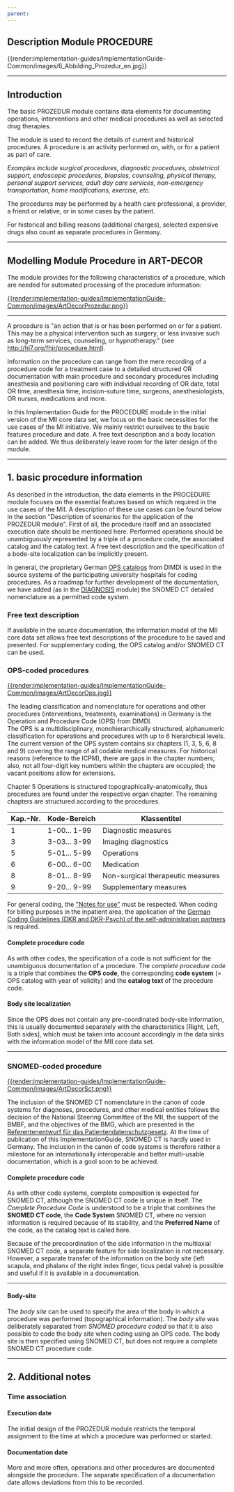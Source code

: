 ```yaml
---
parent: 
---
```

## **Description Module PROCEDURE**

{{render:implementation-guides/ImplementationGuide-Common/images/6_Abbilding_Prozedur_en.jpg}}

---

## **Introduction**

The basic PROZEDUR module contains data elements for documenting operations, interventions and other medical procedures as well as selected drug therapies.

The module is used to record the details of current and historical procedures. A procedure is an activity performed on, with, or for a patient as part of care. 

*Examples include surgical procedures, diagnostic procedures, obstetrical support, endoscopic procedures, biopsies, counseling, physical therapy, personal support services, adult day care services, non-emergency transportation, home modifications, exercise, etc.*

The procedures may be performed by a health care professional, a provider, a friend or relative, or in some cases by the patient.

For historical and billing reasons (additional charges), selected expensive drugs also count as separate procedures in Germany.

---

## **Modelling Module Procedure in ART-DECOR**

The module provides for the following characteristics of a procedure, which are needed for automated processing of the procedure information:

[{{render:implementation-guides/ImplementationGuide-Common/images/ArtDecorProzedur.png}}](https://art-decor.org/art-decor/decor-datasets--mide-?id=&effectiveDate=&conceptId=&conceptEffectiveDate=)

---

A procedure is "an action that is or has been performed on or for a patient. This may be a physical intervention such as surgery, or less invasive such as long-term services, counseling, or hypnotherapy." (see http://hl7.org/fhir/procedure.html).

Information on the procedure can range from the mere recording of a procedure code for a treatment case to a detailed structured OR documentation with main procedure and secondary procedures including anesthesia and positioning care with individual recording of OR date, total OR time, anesthesia time, incision-suture time, surgeons, anesthesiologists, OR nurses, medications and more.

In this Implementation Guide for the PROCEDURE module in the initial version of the MII core data set, we focus on the basic necessities for the use cases of the MI initiative. We mainly restrict ourselves to the basic features procedure and date. A free text description and a body location can be added. We thus deliberately leave room for the later design of the module.

---

## **1. basic procedure information**

As described in the introduction, the data elements in the PROCEDURE module focuses on the essential features based on which required in the use cases of the MII. A description of these use cases can be found below in the section "Description of scenarios for the application of the PROZEDUR module". First of all, the procedure itself and an associated execution date should be mentioned here.
Performed operations should be unambiguously represented by a triple of a procedure code, the associated catalog and the catalog text. A free text description and the specification of a bode-site localization can be implicitly present. 

In general, the proprietary German [OPS catalogs](https://www.dimdi.de/static/de/klassifikationen/ops/kode-suche/opshtml2020/) from DIMDI is used in the source systems of the participating university hospitals for coding procedures. As a roadmap for further development of the documentation, we have added (as in the [DIAGNOSIS](https://simplifier.net/guide/medizininformatikinitiative-moduldiagnosen-implementationguide) module) the SNOMED CT detailed nomenclature as a permitted code system.

### Free text description
If available in the source documentation, the information model of the MII core data set allows free text descriptions of the procedure to be saved and presented.
For supplementary coding, the OPS catalog and/or SNOMED CT can be used.

### OPS-coded procedures

[{{render:implementation-guides/ImplementationGuide-Common/images/ArtDecorOps.jpg}}](https://art-decor.org/art-decor/decor-datasets--mide-?id=&effectiveDate=&conceptId=&conceptEffectiveDate=)

The leading classification and nomenclature for operations and other procedures (interventions, treatments, examinations) in Germany is the Operation and Procedure Code (OPS) from DIMDI. <br> The OPS is a multidisciplinary, monohierarchically structured, alphanumeric classification for operations and procedures with up to 6 hierarchical levels.
The current version of the OPS system contains six chapters (1, 3, 5, 6, 8 and 9) covering the range of all codable medical measures. For historical reasons (reference to the ICPM), there are gaps in the chapter numbers; also, not all four-digit key numbers within the chapters are occupied; the vacant positions allow for extensions.

Chapter 5 Operations is structured topographically-anatomically, thus procedures are found under the respective organ chapter. The remaining chapters are structured according to the procedures.

| Kap.-Nr. | Kode-Bereich | Klassentitel                            |
|----------|--------------|-----------------------------------------|
| 1        | 1-00... 1-99 | Diagnostic measures                     |
| 3        | 3-03... 3-99 | Imaging diagnostics                     |
| 5        | 5-01... 5-99 | Operations                              |
| 6        | 6-00... 6-00 | Medication                              |
| 8        | 8-01... 8-99 | Non-surgical therapeutic measures       |
| 9        | 9-20... 9-99 | Supplementary measures                  |

For general coding, the ["Notes for use"](https://www.dimdi.de/static/de/klassifikationen/ops/kode-suche/opshtml2020/zusatz-04-hinweise-zur-benutzung.htm) must be respected. When coding for billing purposes in the inpatient area, the application of the [German Coding Guidelines (DKR and DKR-Psych) of the self-administration partners](https://www.g-drg.de/G-DRG-System_2020/Kodierrichtlinien/Deutsche_Kodierrichtlinien_2020) is required.

#### Complete procedure code
As with other codes, the specification of a code is not sufficient for the unambiguous documentation of a procedure.
The *complete procedure code* is a triple that combines the **OPS code**, the corresponding **code system** (= OPS catalog with year of validity) and the **catalog text** of the procedure code.

#### Body site localization
Since the OPS does not contain any pre-coordinated body-site information, this is usually documented separately with the characteristics [Right, Left, Both sides], which must be taken into account accordingly in the data sinks with the information model of the MII core data set.

--- 

### SNOMED-coded procedure

[{{render:implementation-guides/ImplementationGuide-Common/images/ArtDecorSct.png}}](https://art-decor.org/art-decor/decor-datasets--mide-?id=&effectiveDate=&conceptId=&conceptEffectiveDate=)

The inclusion of the SNOMED CT nomenclature in the canon of code systems for diagnoses, procedures, and other medical entities follows the decision of the National Steering Committee of the MII, the support of the BMBF, and the objectives of the BMG, which are presented in the [Referentenentwurf für das Patientendatenschutzgesetz](https://www.bundesgesundheitsministerium.de/fileadmin/Dateien/3_Downloads/Gesetze_und_Verordnungen/GuV/P/Referentenentwurf_Patientendaten-Schutzgesetz__PDSG.pdf).
At the time of publication of this ImplementationGuide, SNOMED CT is hardly used in Germany. The inclusion in the canon of code systems is therefore rather a milestone for an internationally interoperable and better multi-usable documentation, which is a gool soon to be achieved.

#### Complete procedure code
As with other code systems, complete composition is expected for SNOMED CT, although the SNOMED CT code is unique in itself.
The *Complete Procedure Code* is understood to be a triple that combines the **SNOMED CT code**, the **Code System** SNOMED CT, where no version information is required because of its stability, and the **Preferred Name** of the code, as the catalog text is called here. 

Because of the precoordination of the side information in the multiaxial SNOMED CT code, a separate feature for side localization is not necessary. However, a separate transfer of the information on the body site (left scapula, end phalanx of the right index finger, ticus pedal valve) is possible and useful if it is available in a documentation.

--- 

#### Body-site

The *body site* can be used to specify the area of the body in which a procedure was performed (topographical information). The *body site* was deliberately separated from *SNOMED procedure coded* so that it is also possible to code the body site when coding using an OPS code. The body site is then specified using SNOMED CT, but does not require a complete SNOMED CT procedure code.

---

## **2. Additional notes**

### **Time association**

####  Execution date

The initial design of the PROZEDUR module restricts the temporal assignment to the time at which a procedure was performed or started.

####  Documentation date
More and more often, operations and other procedures are documented alongside the procedure. The separate specification of a documentation date allows deviations from this to be recorded.
